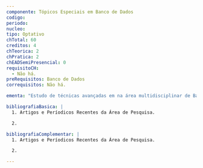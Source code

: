 ```yaml
---
componente: Tópicos Especiais em Banco de Dados
codigo: 
periodo: 
nucleo:
tipo: Optativo
chTotal: 60 
creditos: 4
chTeorica: 2 
chPratica: 2 
chEADSemiPresencial: 0
requisitoCH:
  - Não há.
preRequisitos: Banco de Dados
correquisitos: Não há.

ementa: "Estudo de técnicas avançadas em na área multidisciplinar de Banco de Dados permitindo ao aluno conhecer o estado da arte nesta área de pesquisa."

bibliografiaBasica: |
  1. Artigos e Períodicos Recentes da Área de Pesquisa.

  2. 

bibliografiaComplementar: |
  1. Artigos e Períodicos Recentes da Área de Pesquisa. 

  2.

---
```

